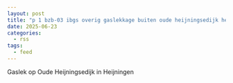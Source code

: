 ```yaml
---
layout: post
title: "p 1 bzb-03 ibgs overig gaslekkage buiten oude heijningsedijk heijningen 203093 201136"
date: 2025-06-23
categories: 
  - rss
tags: 
  - feed
---
```


Gaslek op Oude Heijningsedijk in Heijningen
